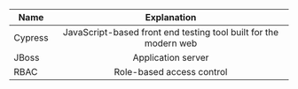 | Name     |      Explanation           |
|----------|:-------------:             |
| Cypress | JavaScript-based front end testing tool built for the modern web |
| JBoss     |  Application server |
| RBAC     |  Role-based access control |
